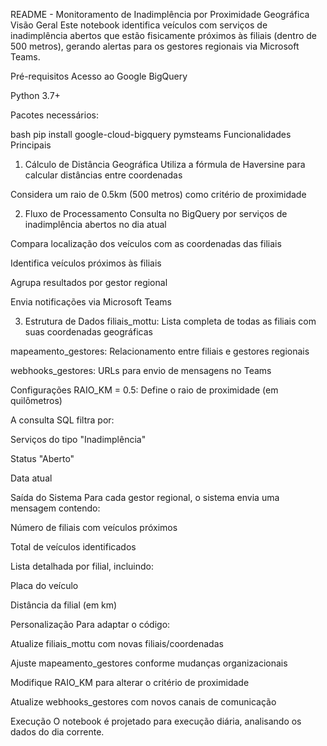 README - Monitoramento de Inadimplência por Proximidade Geográfica
Visão Geral
Este notebook identifica veículos com serviços de inadimplência abertos que estão fisicamente próximos às filiais (dentro de 500 metros), gerando alertas para os gestores regionais via Microsoft Teams.

Pré-requisitos
Acesso ao Google BigQuery

Python 3.7+

Pacotes necessários:

bash
pip install google-cloud-bigquery pymsteams
Funcionalidades Principais
1. Cálculo de Distância Geográfica
Utiliza a fórmula de Haversine para calcular distâncias entre coordenadas

Considera um raio de 0.5km (500 metros) como critério de proximidade

2. Fluxo de Processamento
Consulta no BigQuery por serviços de inadimplência abertos no dia atual

Compara localização dos veículos com as coordenadas das filiais

Identifica veículos próximos às filiais

Agrupa resultados por gestor regional

Envia notificações via Microsoft Teams

3. Estrutura de Dados
filiais_mottu: Lista completa de todas as filiais com suas coordenadas geográficas

mapeamento_gestores: Relacionamento entre filiais e gestores regionais

webhooks_gestores: URLs para envio de mensagens no Teams

Configurações
RAIO_KM = 0.5: Define o raio de proximidade (em quilômetros)

A consulta SQL filtra por:

Serviços do tipo "Inadimplência"

Status "Aberto"

Data atual

Saída do Sistema
Para cada gestor regional, o sistema envia uma mensagem contendo:

Número de filiais com veículos próximos

Total de veículos identificados

Lista detalhada por filial, incluindo:

Placa do veículo

Distância da filial (em km)

Personalização
Para adaptar o código:

Atualize filiais_mottu com novas filiais/coordenadas

Ajuste mapeamento_gestores conforme mudanças organizacionais

Modifique RAIO_KM para alterar o critério de proximidade

Atualize webhooks_gestores com novos canais de comunicação

Execução
O notebook é projetado para execução diária, analisando os dados do dia corrente.
